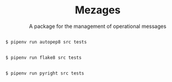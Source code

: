 <h1 align="center">Mezages</h1>
<p align="center">A package for the management of operational messages</p>

```bash

$ pipenv run autopep8 src tests

```

```bash

$ pipenv run flake8 src tests

```

```bash

$ pipenv run pyright src tests

```
